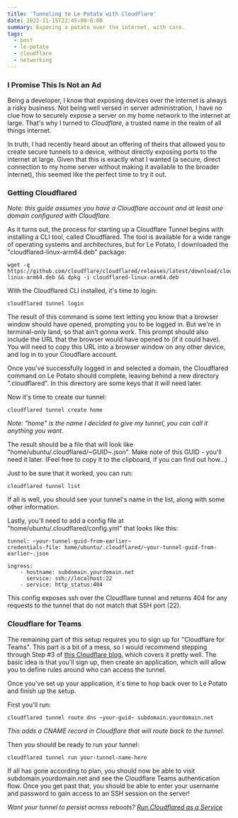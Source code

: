 ```yaml
---
title: 'Tunneling to Le Potato with Cloudflare'
date: 2022-11-15T22:45:00-6:00
summary: Exposing a potato over the internet, with care.
tags:
  - post
  - le-potato
  - cloudflare
  - networking
---
```


### I Promise This Is Not an Ad

Being a developer, I know that exposing devices over the internet is always a risky business.
Not being well versed in server administration, I have no clue how to securely expose a server
on my home network to the internet at large. That's why I turned to _Cloudflare_,
a trusted name in the realm of all things internet.

In truth, I had recently heard about an offering of theirs that allowed you
to create secure tunnels to a device, without directly exposing ports to the internet
at large. Given that this is exactly what I wanted (a secure, direct connection to my home
server without making it available to the broader internet), this seemed like the perfect
time to try it out.

### Getting Cloudflared

_Note: this guide assumes you have a Cloudflare account and at least one domain configured with Cloudflare._

As it turns out, the process for starting up a Cloudflare Tunnel begins with
installing a CLI tool, called Cloudflared. The tool is available for a wide range
of operating systems and architectures, but for Le Potato, I downloaded the
"cloudflared-linux-arm64.deb" package:

```
wget -q https://github.com/cloudflare/cloudflared/releases/latest/download/cloudflared-linux-arm64.deb && dpkg -i cloudflared-linux-arm64.deb
```

With the Cloudflared CLI installed, it's time to login:

```
cloudflared tunnel login
```

The result of this command is some text letting you know that a browser window
should have opened, prompting you to be logged in. But we're in terminal-only land,
so that ain't gonna work. This prompt should also include the URL that the browser
would have opened to (if it could have). You will need to copy this URL into a browser
window on any other device, and log in to your Cloudflare account.

Once you've successfully logged in and selected a domain, the Cloudflared command
on Le Potato should complete, leaving behind a new directory ".cloudflared". In this
directory are some keys that it will need later.

Now it's time to create our tunnel:

```
cloudflared tunnel create home
```

_Note: "home" is the name I decided to give my tunnel, you can call it anything you want._

The result should be a file
that will look like "home/ubuntu/.cloudflared/~GUID~.json". Make note of this GUID - you'll need it later.
(Feel free to copy it to the clipboard, if you can find out how...)

Just to be sure that it worked, you can run:

```
cloudflared tunnel list
```

If all is well, you should see your tunnel's name in the list, along with some other information.

Lastly, you'll need to add a config file at "home/ubuntu/.cloudflared/config.yml" that looks like this:

```
tunnel: ~your-tunnel-guid-from-earlier~
credentials-file: home/ubuntu/.cloudflared/~your-tunnel-guid-from-earlier~.json

ingress:
    - hostname: subdomain.yourdomain.net
      service: ssh://localhost:22
    - service: http_status:404
```

This config exposes ssh over the Cloudflare tunnel and returns 404 for any requests to the tunnel
that do not match that SSH port (22).

### Cloudflare for Teams

The remaining part of this setup requires you to sign up for "Cloudflare for Teams". This part
is a bit of a mess, so I would recommend stepping through Step #3 of
[this Cloudflare blog](https://blog.cloudflare.com/ssh-raspberry-pi-400-cloudflare-tunnel-auditable-terminal/),
which covers it pretty well. The basic idea is that you'll sign up, then create an application, which
will allow you to define rules around who can access the tunnel.

Once you've set up your application, it's time to hop back over to Le Potato and finish up the setup.

First you'll run:

```
cloudflared tunnel route dns ~your-guid~ subdomain.yourdomain.net
```

_This adds a CNAME record in Cloudflare that will route back to the tunnel._

Then you should be ready to run your tunnel:

```
cloudflared tunnel run your-tunnel-name-here
```

If all has gone according to plan, you should now be able to visit subdomain.yourdomain.net and see the Cloudflare Teams
authentication flow. Once you get past that, you should be able to enter your username and password to
gain access to an SSH session on the server!

_Want your tunnel to persist across reboots? [Run Cloudflared as a Service](/cloudflared-as-a-service/)_
